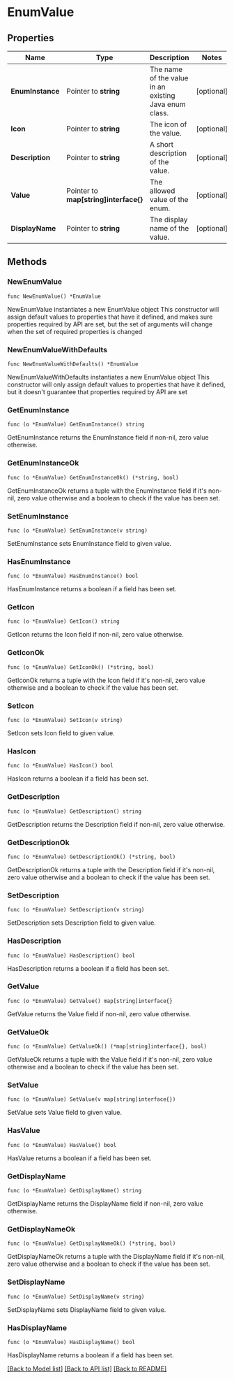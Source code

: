 # EnumValue

## Properties

Name | Type | Description | Notes
------------ | ------------- | ------------- | -------------
**EnumInstance** | Pointer to **string** | The name of the value in an existing Java enum class. | [optional] 
**Icon** | Pointer to **string** | The icon of the value. | [optional] 
**Description** | Pointer to **string** | A short description of the value. | [optional] 
**Value** | Pointer to **map[string]interface{}** | The allowed value of the enum. | [optional] 
**DisplayName** | Pointer to **string** | The display name of the value. | [optional] 

## Methods

### NewEnumValue

`func NewEnumValue() *EnumValue`

NewEnumValue instantiates a new EnumValue object
This constructor will assign default values to properties that have it defined,
and makes sure properties required by API are set, but the set of arguments
will change when the set of required properties is changed

### NewEnumValueWithDefaults

`func NewEnumValueWithDefaults() *EnumValue`

NewEnumValueWithDefaults instantiates a new EnumValue object
This constructor will only assign default values to properties that have it defined,
but it doesn't guarantee that properties required by API are set

### GetEnumInstance

`func (o *EnumValue) GetEnumInstance() string`

GetEnumInstance returns the EnumInstance field if non-nil, zero value otherwise.

### GetEnumInstanceOk

`func (o *EnumValue) GetEnumInstanceOk() (*string, bool)`

GetEnumInstanceOk returns a tuple with the EnumInstance field if it's non-nil, zero value otherwise
and a boolean to check if the value has been set.

### SetEnumInstance

`func (o *EnumValue) SetEnumInstance(v string)`

SetEnumInstance sets EnumInstance field to given value.

### HasEnumInstance

`func (o *EnumValue) HasEnumInstance() bool`

HasEnumInstance returns a boolean if a field has been set.

### GetIcon

`func (o *EnumValue) GetIcon() string`

GetIcon returns the Icon field if non-nil, zero value otherwise.

### GetIconOk

`func (o *EnumValue) GetIconOk() (*string, bool)`

GetIconOk returns a tuple with the Icon field if it's non-nil, zero value otherwise
and a boolean to check if the value has been set.

### SetIcon

`func (o *EnumValue) SetIcon(v string)`

SetIcon sets Icon field to given value.

### HasIcon

`func (o *EnumValue) HasIcon() bool`

HasIcon returns a boolean if a field has been set.

### GetDescription

`func (o *EnumValue) GetDescription() string`

GetDescription returns the Description field if non-nil, zero value otherwise.

### GetDescriptionOk

`func (o *EnumValue) GetDescriptionOk() (*string, bool)`

GetDescriptionOk returns a tuple with the Description field if it's non-nil, zero value otherwise
and a boolean to check if the value has been set.

### SetDescription

`func (o *EnumValue) SetDescription(v string)`

SetDescription sets Description field to given value.

### HasDescription

`func (o *EnumValue) HasDescription() bool`

HasDescription returns a boolean if a field has been set.

### GetValue

`func (o *EnumValue) GetValue() map[string]interface{}`

GetValue returns the Value field if non-nil, zero value otherwise.

### GetValueOk

`func (o *EnumValue) GetValueOk() (*map[string]interface{}, bool)`

GetValueOk returns a tuple with the Value field if it's non-nil, zero value otherwise
and a boolean to check if the value has been set.

### SetValue

`func (o *EnumValue) SetValue(v map[string]interface{})`

SetValue sets Value field to given value.

### HasValue

`func (o *EnumValue) HasValue() bool`

HasValue returns a boolean if a field has been set.

### GetDisplayName

`func (o *EnumValue) GetDisplayName() string`

GetDisplayName returns the DisplayName field if non-nil, zero value otherwise.

### GetDisplayNameOk

`func (o *EnumValue) GetDisplayNameOk() (*string, bool)`

GetDisplayNameOk returns a tuple with the DisplayName field if it's non-nil, zero value otherwise
and a boolean to check if the value has been set.

### SetDisplayName

`func (o *EnumValue) SetDisplayName(v string)`

SetDisplayName sets DisplayName field to given value.

### HasDisplayName

`func (o *EnumValue) HasDisplayName() bool`

HasDisplayName returns a boolean if a field has been set.


[[Back to Model list]](../README.md#documentation-for-models) [[Back to API list]](../README.md#documentation-for-api-endpoints) [[Back to README]](../README.md)


